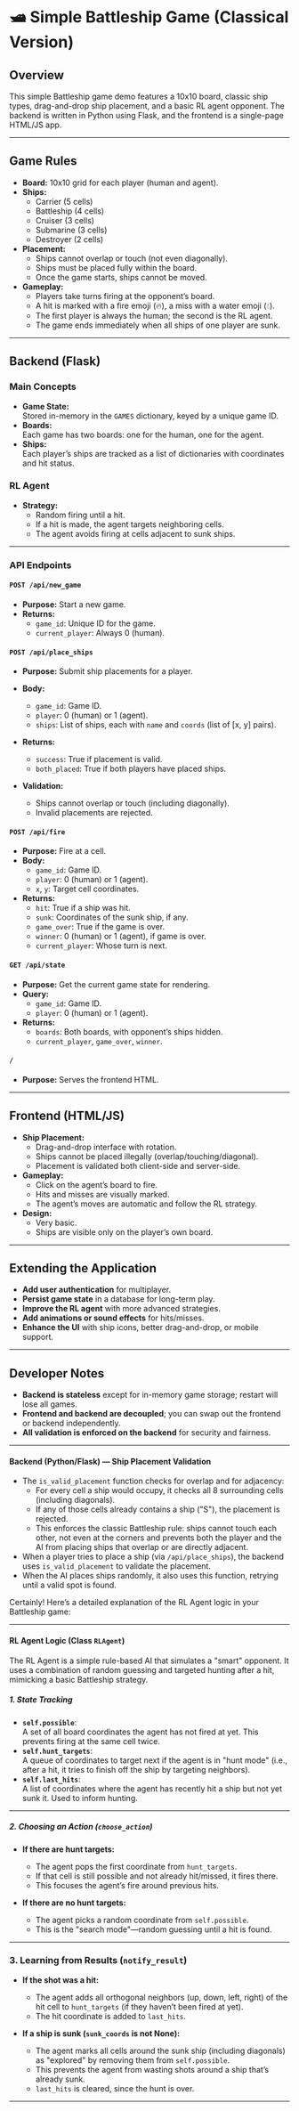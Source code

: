 # 🛥 Simple Battleship Game (Classical Version)

## Overview

This simple Battleship game demo features a 10x10 board, classic ship types, drag-and-drop ship placement, and a basic RL agent opponent. The backend is written in Python using Flask, and the frontend is a single-page HTML/JS app.

---

## Game Rules

- **Board:** 10x10 grid for each player (human and agent).
- **Ships:**  
  - Carrier (5 cells)  
  - Battleship (4 cells)  
  - Cruiser (3 cells)  
  - Submarine (3 cells)  
  - Destroyer (2 cells)
- **Placement:**  
  - Ships cannot overlap or touch (not even diagonally).
  - Ships must be placed fully within the board.
  - Once the game starts, ships cannot be moved.
- **Gameplay:**  
  - Players take turns firing at the opponent’s board.
  - A hit is marked with a fire emoji (🔥), a miss with a water emoji (💧).
  - The first player is always the human; the second is the RL agent.
  - The game ends immediately when all ships of one player are sunk.

---

## Backend (Flask)

### Main Concepts

- **Game State:**  
  Stored in-memory in the `GAMES` dictionary, keyed by a unique game ID.
- **Boards:**  
  Each game has two boards: one for the human, one for the agent.
- **Ships:**  
  Each player’s ships are tracked as a list of dictionaries with coordinates and hit status.

### RL Agent

- **Strategy:**  
  - Random firing until a hit.
  - If a hit is made, the agent targets neighboring cells.
  - The agent avoids firing at cells adjacent to sunk ships.

---

### API Endpoints

#### `POST /api/new_game`

- **Purpose:** Start a new game.
- **Returns:**  
  - `game_id`: Unique ID for the game.
  - `current_player`: Always 0 (human).

#### `POST /api/place_ships`

- **Purpose:** Submit ship placements for a player.
- **Body:**  
  - `game_id`: Game ID.
  - `player`: 0 (human) or 1 (agent).
  - `ships`: List of ships, each with `name` and `coords` (list of [x, y] pairs).
- **Returns:**  
  - `success`: True if placement is valid.
  - `both_placed`: True if both players have placed ships.

- **Validation:**  
  - Ships cannot overlap or touch (including diagonally).
  - Invalid placements are rejected.

#### `POST /api/fire`

- **Purpose:** Fire at a cell.
- **Body:**  
  - `game_id`: Game ID.
  - `player`: 0 (human) or 1 (agent).
  - `x`, `y`: Target cell coordinates.
- **Returns:**  
  - `hit`: True if a ship was hit.
  - `sunk`: Coordinates of the sunk ship, if any.
  - `game_over`: True if the game is over.
  - `winner`: 0 (human) or 1 (agent), if game is over.
  - `current_player`: Whose turn is next.

#### `GET /api/state`

- **Purpose:** Get the current game state for rendering.
- **Query:**  
  - `game_id`: Game ID.
  - `player`: 0 (human) or 1 (agent).
- **Returns:**  
  - `boards`: Both boards, with opponent’s ships hidden.
  - `current_player`, `game_over`, `winner`.

#### `/`

- **Purpose:** Serves the frontend HTML.

---

## Frontend (HTML/JS)

- **Ship Placement:**  
  - Drag-and-drop interface with rotation.
  - Ships cannot be placed illegally (overlap/touching/diagonal).
  - Placement is validated both client-side and server-side.
- **Gameplay:**  
  - Click on the agent’s board to fire.
  - Hits and misses are visually marked.
  - The agent’s moves are automatic and follow the RL strategy.
- **Design:**  
  - Very basic.
  - Ships are visible only on the player’s own board.

---

## Extending the Application

- **Add user authentication** for multiplayer.
- **Persist game state** in a database for long-term play.
- **Improve the RL agent** with more advanced strategies.
- **Add animations or sound effects** for hits/misses.
- **Enhance the UI** with ship icons, better drag-and-drop, or mobile support.

---

## Developer Notes

- **Backend is stateless** except for in-memory game storage; restart will lose all games.
- **Frontend and backend are decoupled**; you can swap out the frontend or backend independently.
- **All validation is enforced on the backend** for security and fairness.

---




#### Backend (Python/Flask) — Ship Placement Validation

- The `is_valid_placement` function checks for overlap and for adjacency:  
  - For every cell a ship would occupy, it checks all 8 surrounding cells (including diagonals).
  - If any of those cells already contains a ship ("S"), the placement is rejected.
  - This enforces the classic Battleship rule: ships cannot touch each other, not even at the corners and prevents both the player and the AI from placing ships that overlap or are directly adjacent.
- When a player tries to place a ship (via `/api/place_ships`), the backend uses `is_valid_placement` to validate the placement.
- When the AI places ships randomly, it also uses this function, retrying until a valid spot is found.

Certainly! Here’s a detailed explanation of the RL Agent logic in your Battleship game:

---

#### RL Agent Logic (Class `RLAgent`)

The RL Agent is a simple rule-based AI that simulates a "smart" opponent. It uses a combination of random guessing and targeted hunting after a hit, mimicking a basic Battleship strategy.

##### 1. **State Tracking**
- **`self.possible`**:  
  A set of all board coordinates the agent has not fired at yet. This prevents firing at the same cell twice.
- **`self.hunt_targets`**:  
  A queue of coordinates to target next if the agent is in "hunt mode" (i.e., after a hit, it tries to finish off the ship by targeting neighbors).
- **`self.last_hits`**:  
  A list of coordinates where the agent has recently hit a ship but not yet sunk it. Used to inform hunting.

---

##### 2. **Choosing an Action (`choose_action`)**
- **If there are hunt targets:**  
  - The agent pops the first coordinate from `hunt_targets`.
  - If that cell is still possible and not already hit/missed, it fires there.
  - This focuses the agent’s fire around previous hits.

- **If there are no hunt targets:**  
  - The agent picks a random coordinate from `self.possible`.
  - This is the "search mode"—random guessing until a hit is found.

---

### 3. **Learning from Results (`notify_result`)**

- **If the shot was a hit:**
  - The agent adds all orthogonal neighbors (up, down, left, right) of the hit cell to `hunt_targets` (if they haven’t been fired at yet).
  - The hit coordinate is added to `last_hits`.

- **If a ship is sunk (`sunk_coords` is not None):**
  - The agent marks all cells around the sunk ship (including diagonals) as "explored" by removing them from `self.possible`.
  - This prevents the agent from wasting shots around a ship that’s already sunk.
  - `last_hits` is cleared, since the hunt is over.

---
